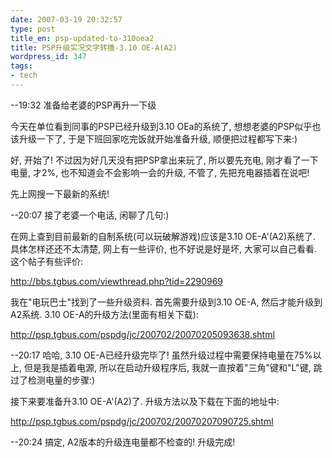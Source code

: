 ```yaml
---
date: 2007-03-19 20:32:57
type: post
title_en: psp-updated-to-310oea2
title: PSP升级实况文字转播-3.10 OE-A(A2)
wordpress_id: 347
tags:
- tech
---
```


--19:32
准备给老婆的PSP再升一下级

今天在单位看到同事的PSP已经升级到3.10 OEa的系统了, 想想老婆的PSP似乎也该升级一下了, 于是下班回家吃完饭就开始准备升级, 顺便把过程都写下来:)

好, 开始了! 不过因为好几天没有把PSP拿出来玩了, 所以要先充电, 刚才看了一下电量, 才2%, 也不知道会不会影响一会的升级, 不管了, 先把充电器插着在说吧!

先上网搜一下最新的系统!

--20:07
接了老婆一个电话, 闲聊了几句:)

在网上查到目前最新的自制系统(可以玩破解游戏)应该是3.10 OE-A'(A2)系统了. 具体怎样还还不太清楚, 网上有一些评价, 也不好说是好是坏, 大家可以自己看看. 这个帖子有些评价:

http://bbs.tgbus.com/viewthread.php?tid=2290969

我在"电玩巴士"找到了一些升级资料. 首先需要升级到3.10 OE-A, 然后才能升级到A2系统. 3.10 OE-A的升级方法(里面有相关下载):

http://psp.tgbus.com/pspdg/jc/200702/20070205093638.shtml

--20:17
哈哈, 3.10 OE-A已经升级完毕了! 虽然升级过程中需要保持电量在75%以上, 但是我是插着电源, 所以在启动升级程序后, 我就一直按着"三角"键和"L"键, 跳过了检测电量的步骤:)

接下来要准备升3.10 OE-A'(A2)了. 升级方法以及下载在下面的地址中:

http://psp.tgbus.com/pspdg/jc/200702/20070207090725.shtml

--20:24
搞定, A2版本的升级连电量都不检查的! 升级完成!


